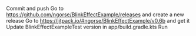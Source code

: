 Commit and push
Go to https://github.com/ngorse/BlinkEffectExample/releases and create a new release
Go to https://jitpack.io/#ngorse/BlinkEffectExample/v0.6b and get it
Update BlinkEffectExampleTest version in app/build.gradle.kts
Run
